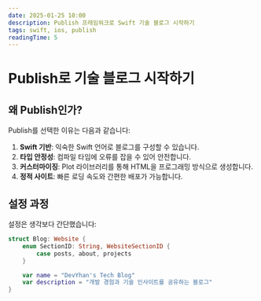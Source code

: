 ```yaml
---
date: 2025-01-25 10:00
description: Publish 프레임워크로 Swift 기술 블로그 시작하기
tags: swift, ios, publish
readingTime: 5
---
```


# Publish로 기술 블로그 시작하기

## 왜 Publish인가?

Publish를 선택한 이유는 다음과 같습니다:

1. **Swift 기반**: 익숙한 Swift 언어로 블로그를 구성할 수 있습니다.
2. **타입 안정성**: 컴파일 타임에 오류를 잡을 수 있어 안전합니다.
3. **커스터마이징**: Plot 라이브러리를 통해 HTML을 프로그래밍 방식으로 생성합니다.
4. **정적 사이트**: 빠른 로딩 속도와 간편한 배포가 가능합니다.

## 설정 과정

설정은 생각보다 간단했습니다:

```swift
struct Blog: Website {
    enum SectionID: String, WebsiteSectionID {
        case posts, about, projects
    }

    var name = "DevYhan's Tech Blog"
    var description = "개발 경험과 기술 인사이트를 공유하는 블로그"
}
```
